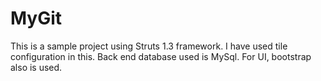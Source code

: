 # MyGit
This is a sample project using Struts 1.3 framework. I have used tile configuration in this. 
Back end database used is MySql.
For UI, bootstrap also is used.


